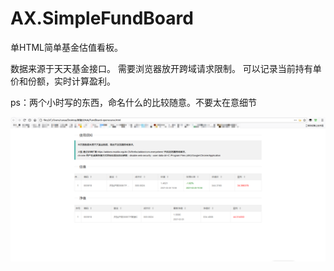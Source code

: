 # AX.SimpleFundBoard
单HTML简单基金估值看板。

数据来源于天天基金接口。
需要浏览器放开跨域请求限制。
可以记录当前持有单价和份额，实时计算盈利。

ps：两个小时写的东西，命名什么的比较随意。不要太在意细节

![image](https://github.com/aaxuan/AX.SimpleFundBoard/blob/main/Snipaste_2021-02-26_11-00-26.png)
